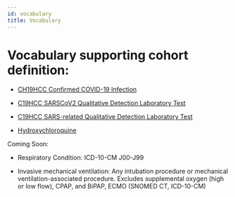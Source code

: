 ```yaml
---
id: vocabulary
title: Vocabulary
---
```


# Vocabulary supporting cohort definition:

* [CH19HCC Confirmed COVID-19 Infection](https://vsac.nlm.nih.gov/valueset/2.16.840.1.113762.1.4.1032.117/definition)

* [C19HCC SARSCoV2 Qualitative Detection Laboratory Test](https://vsac.nlm.nih.gov/valueset/2.16.840.1.113762.1.4.1032.109/definition)

* [C19HCC SARS-related Qualitative Detection Laboratory Test](https://vsac.nlm.nih.gov/valueset/2.16.840.1.113762.1.4.1032.113/definition)

* [Hydroxychloroquine](https://vsac.nlm.nih.gov/valueset/2.16.840.1.113883.3.1564.2220/definition)

Coming Soon:

* Respiratory Condition: ICD-10-CM J00-J99

* Invasive mechanical ventilation: Any intubation procedure or mechanical ventilation-associated procedure. Excludes supplemental oxygen (high or low flow), CPAP, and BiPAP, ECMO (SNOMED CT, ICD-10-CM)